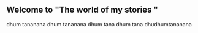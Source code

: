 ## Welcome to "The world of my stories "
dhum tananana dhum tananana dhum tana dhum tana dhudhumtananana
